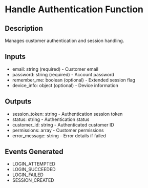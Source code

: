 # Handle Authentication Function

## Description
Manages customer authentication and session handling.

## Inputs
- email: string (required) - Customer email
- password: string (required) - Account password
- remember_me: boolean (optional) - Extended session flag
- device_info: object (optional) - Device information

## Outputs
- session_token: string - Authentication session token
- status: string - Authentication status
- customer_id: string - Authenticated customer ID
- permissions: array - Customer permissions
- error_message: string - Error details if failed

## Events Generated
- LOGIN_ATTEMPTED
- LOGIN_SUCCEEDED
- LOGIN_FAILED
- SESSION_CREATED